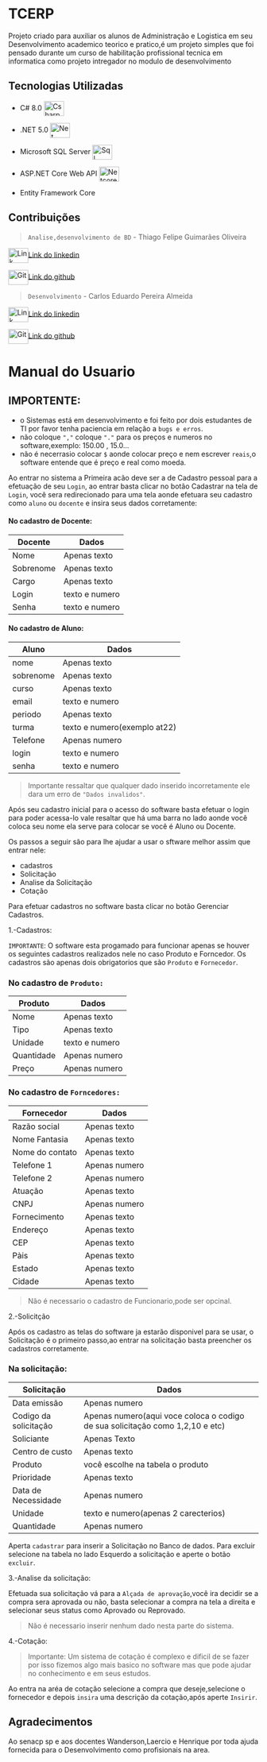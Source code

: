 # TCERP 

Projeto criado para auxiliar os alunos de Administração e Logistica em seu Desenvolvimento academico teorico e pratico,é um projeto simples que foi pensado durante
um curso de habilitação profissional tecnica em informatica como projeto intregador no modulo de desenvolvimento



## Tecnologias Utilizadas

* C# 8.0 <img align="center" alt="Csharp" height="30" width="40" src="https://cdn.jsdelivr.net/gh/devicons/devicon/icons/csharp/csharp-original.svg" />

* .NET 5.0 <img align="center" alt="Net" height="30" width="40" src="https://cdn.jsdelivr.net/gh/devicons/devicon/icons/dot-net/dot-net-original.svg" />
         
* Microsoft SQL Server <img align="center" alt="Sql" height="30" width="40" src="https://cdn.jsdelivr.net/gh/devicons/devicon/icons/postgresql/postgresql-plain.svg" />
        
* ASP.NET Core Web API <img align="center" alt="Netcore" height="30" width="40" src="https://cdn.jsdelivr.net/gh/devicons/devicon/icons/dotnetcore/dotnetcore-original.svg" />
         
* Entity Framework Core


## Contribuições

>```Analise,desenvolvimento de BD``` -  Thiago Felipe Guimarães Oliveira 

<img align="center" alt="Link" height="30" width="40" src="https://cdn.jsdelivr.net/gh/devicons/devicon/icons/linkedin/linkedin-original.svg" />[Link do linkedin](https://www.linkedin.com/in/thiago-felipe-guimar%C3%A3es-oliveira-8b29a2249/)

<img align="center" alt="Git" height="30" width="40" src="https://cdn.jsdelivr.net/gh/devicons/devicon/icons/github/github-original.svg" />[Link do github](https://github.com/Thiagofgoliver)


>```Desenvolvimento``` - Carlos Eduardo Pereira Almeida

<img align="center" alt="Link" height="30" width="40" src="https://cdn.jsdelivr.net/gh/devicons/devicon/icons/linkedin/linkedin-original.svg" />[Link do linkedin](https://www.linkedin.com/in/carlos-eduardo-pereira-almeida-251b03239/)

<img align="center" alt="Git" height="30" width="40" src="https://cdn.jsdelivr.net/gh/devicons/devicon/icons/github/github-original.svg" />[Link do github](https://github.com/carlospalmeida)
          


# Manual do Usuario



## IMPORTENTE: 
* o Sistemas está em desenvolvimento e foi feito por dois estudantes de TI por favor tenha paciencia em relação a ```bugs e erros```.
* não coloque ```","``` coloque ```"."``` para os preços e numeros no software,exemplo: 150.00 , 15.0...
* não é necerrasio colocar ```$``` aonde colocar preço e nem escrever ```reais```,o software entende que é preço e real como moeda.




Ao entrar no sistema a Primeira acão deve ser a de Cadastro pessoal para a efetuação de seu ```Login```,
ao entrar basta clicar no botão Cadastrar na tela de ```Login```,
você sera redirecionado para uma tela aonde efetuara seu cadastro como ```aluno``` ou ```docente``` e insira seus dados corretamente:

#### No cadastro de Docente:

Docente | Dados
--------|---------
Nome    | Apenas texto
Sobrenome |  Apenas texto
Cargo | Apenas texto
Login | texto e numero
Senha | texto e numero



#### No cadastro de Aluno:


Aluno | Dados
------|--------
nome | Apenas texto	
sobrenome | Apenas texto
curso | Apenas texto
email | texto e numero
periodo | Apenas texto
turma | texto e numero(exemplo at22)
Telefone | Apenas numero				
login | texto e numero			
senha | texto e numero



>Importante ressaltar que qualquer dado inserido incorretamente ele dara um erro de ```"Dados invalidos"```.

Após seu cadastro inicial para o acesso do software basta efetuar o login para poder acessa-lo vale resaltar que há uma barra no lado aonde você coloca seu nome ela serve para colocar se você é Aluno ou Docente.

Os passos a seguir são para lhe ajudar a usar o sftware melhor assim que entrar nele:


* cadastros
* Solicitação
* Analise da Solicitação
* Cotação


Para efetuar cadastros no software basta clicar no botão Gerenciar Cadastros.


1.-Cadastros:

```IMPORTANTE```: O software esta progamado para funcionar apenas se houver os seguintes cadastros realizados nele no caso Produto e Forncedor.
Os cadastros são apenas dois obrigatorios que são ```Produto``` e ```Fornecedor```.


### No cadastro de ```Produto:```


Produto | Dados
--------|------
Nome | Apenas texto
Tipo | Apenas texto
Unidade | texto e numero 
Quantidade | Apenas numero
Preço | Apenas numero


### No cadastro de ```Forncedores:```

Fornecedor | Dados
-----------|------
Razão social | Apenas texto
Nome Fantasia | Apenas texto 
Nome do contato | Apenas texto
Telefone 1 | Apenas numero
Telefone 2 | Apenas numero
Atuação | Apenas texto
CNPJ | Apenas numero
Fornecimento | Apenas texto
Endereço | Apenas texto
CEP | Apenas texto
Pàis | Apenas texto
Estado | Apenas texto
Cidade | Apenas texto

>Não é necessario o cadastro de Funcionario,pode ser opcinal.



2.-Solicitção

Após os cadastro as telas do software ja estarão disponivel para se usar,
o Solicitação é o primeiro passo,ao entrar na solicitação basta preencher os cadastros corretamente.

### Na solicitação:

Solicitação | Dados
------------|------
Data emissão | Apenas numero
Codigo da solicitação | Apenas numero(aqui voce coloca o codigo de sua solicitação como 1,2,10 e etc)
Soliciante | Apenas Texto
Centro de custo | Apenas texto
Produto | você escolhe na tabela o produto
Prioridade | Apenas texto
Data de Necessidade | Apenas numero
Unidade | texto e numero(apenas 2 carecterios)
Quantidade | Apenas numero

 
Aperta ```cadastrar``` para inserir a Solicitação no Banco de dados.
Para excluir selecione na tabela no lado Esquerdo a solicitação e aperte o botão ```excluir```.

3.-Analise da solicitação:


Efetuada sua solicitação vá para a ```Alçada de aprovação```,você ira decidir se a compra sera aprovada ou não,
basta selecionar a compra na tela a direita e selecionar seus status como Aprovado ou Reprovado.

>Não é necessario inserir nenhum dado nesta parte do sistema.


4.-Cotação:


>Importante: Um sistema de cotação é complexo e dificil de se fazer por isso fizemos algo mais basico no software mas que pode ajudar no conhecimento e em seus estudos.

Ao entra na aréa de cotação selecione a compra que deseje,selecione o fornecedor e depois ```insira``` uma descrição da cotação,após aperte ```Insirir```. 


## Agradecimentos 

Ao senacp sp e aos docentes Wanderson,Laercio e Henrique por toda ajuda fornecida para o Desenvolvimento como profisionais na area.



